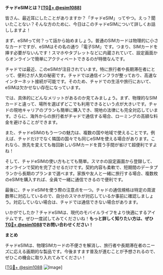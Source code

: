 **チャドeSIMとは？[[TG💪+ @esim1088](https://t.me/s/esim1088)]**

皆さん、最近耳にしたことがありますか？「チャドeSIM」ってやつ。えっ？聞いたことない？そんな方のために、今日はこのチャドeSIMについて詳しくお話ししますよ！

まず、eSIMって何？って話から始めましょう。普通のSIMカードは物理的に小さなカードですが、eSIMはその名の通り「電子SIM」です。つまり、SIMカードを挿す必要がないんです！スマホやタブレットなどに内蔵されていて、設定画面からオンラインで簡単にアクティベートできるのが特徴なんです。

チャドでは最近、このeSIMが注目されています。特に旅行者や長期滞在者にとって、便利さが人気の秘密です。チャドでは通信インフラが整っており、高速なインターネット接続が可能です。そのため、チャドでの生活や旅行において、eSIMは欠かせない存在になっています。

では、具体的にどんなメリットがあるのか見てみましょう。まず、物理的なSIMカードと違って、場所を選ばずどこでも利用できるという点が大きいです。チャドの現地キャリアのプランも簡単に購入でき、現地の法律にも完全対応しています。さらに、海外からの旅行者がチャドで通信する場合、ローミングの高額な料金を避けることができます。

また、チャドeSIMのもう一つの魅力は、複数の国や地域で使えることです。例えば、チャドだけでなく隣国の国々でも同じeSIMを使える場合があります。これなら、旅先を変えても毎回新しいSIMカードを買う手間が省けて超便利ですよね！

そして、チャドeSIMの使い方もとても簡単。スマホの設定画面から登録して、オンラインで契約を完了させるだけです。契約内容も柔軟で、短期間のデータプランから長期のプランまで選べます。家族や友人と一緒に旅行する場合、複数枚のeSIMを購入すれば、全員で一緒に通信できるので便利です。

最後に、チャドeSIMを使う際の注意点を一つ。チャドの通信規格は特定の周波数帯に対応しているので、自分のスマホが対応しているか事前に確認しましょう。対応していない場合は、チャドでは通信できない場合があります。

いかがでしたか？チャドeSIMは、現代のモバイルライフをより快適にするアイテムです。ぜひ一度試してみてくださいね！**もっと詳しく知りたい方は、ぜひ[TG💪+ @esim1088](https://t.me/s/esim1088)でお問い合わせください！**

**まとめ**

チャドeSIMは、物理SIMカードの不便さを解消し、旅行者や長期滞在者のニーズに応える画期的な製品です。今後ますます普及が進むことが予想されるので、ぜひこの機会に取り入れてみてください！

[[TG💪+ @esim1088](https://t.me/s/esim1088) ![Image](https://i.postimg.cc/Y0z9fWf4/image.png)]